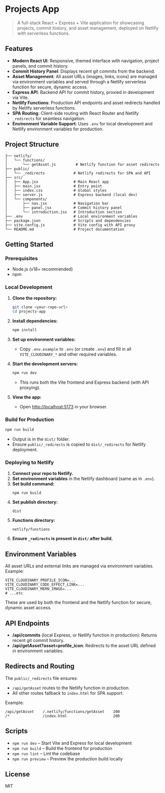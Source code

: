 
# Projects App

>A full-stack React + Express + Vite application for showcasing projects, commit history, and asset management, deployed on Netlify with serverless functions.

## Features

- **Modern React UI**: Responsive, themed interface with navigation, project panels, and commit history.
- **Commit History Panel**: Displays recent git commits from the backend.
- **Asset Management**: All asset URLs (images, links, icons) are managed via environment variables and served through a Netlify serverless function for secure, dynamic access.
- **Express API**: Backend API for commit history, proxied in development via Vite.
- **Netlify Functions**: Production API endpoints and asset redirects handled by Netlify serverless functions.
- **SPA Routing**: Client-side routing with React Router and Netlify `_redirects` for seamless navigation.
- **Environment Variable Support**: Uses `.env` for local development and Netlify environment variables for production.

## Project Structure

```
├── netlify/
│   └── functions/
│       └── getAsset.js         # Netlify function for asset redirects
├── public/
│   └── _redirects             # Netlify redirects for SPA and API
├── src/
│   ├── App.jsx                # Main React app
│   ├── main.jsx               # Entry point
│   ├── index.css              # Global styles
│   ├── server.js              # Express backend (local dev)
│   └── components/
│       ├── nav.jsx            # Navigation bar
│       ├── panel.jsx          # Commit history panel
│       └── introduction.jsx   # Introduction section
├── .env                       # Local environment variables
├── package.json               # Scripts and dependencies
├── vite.config.js             # Vite config with API proxy
└── README.md                  # Project documentation
```

## Getting Started

### Prerequisites
- Node.js (v18+ recommended)
- npm

### Local Development

1. **Clone the repository:**
	```sh
	git clone <your-repo-url>
	cd projects-app
	```

2. **Install dependencies:**
	```sh
	npm install
	```

3. **Set up environment variables:**
	- Copy `.env.example` to `.env` (or create `.env`) and fill in all `VITE_CLOUDINARY_*` and other required variables.

4. **Start the development servers:**
	```sh
	npm run dev
	```
	- This runs both the Vite frontend and Express backend (with API proxying).

5. **View the app:**
	- Open [http://localhost:5173](http://localhost:5173) in your browser.

### Build for Production

```sh
npm run build
```
- Output is in the `dist/` folder.
- Ensure `public/_redirects` is copied to `dist/_redirects` for Netlify deployment.

### Deploying to Netlify

1. **Connect your repo to Netlify.**
2. **Set environment variables** in the Netlify dashboard (same as in `.env`).
3. **Set build command:**
	```sh
	npm run build
	```
4. **Set publish directory:**
	```
	dist
	```
5. **Functions directory:**
	```
	netlify/functions
	```
6. **Ensure `_redirects` is present in `dist/` after build.**

## Environment Variables

All asset URLs and external links are managed via environment variables. Example:

```
VITE_CLOUDINARY_PROFILE_ICON=...
VITE_CLOUDINARY_CODE_EFFECT_LINK=...
VITE_CLOUDINARY_MERN_IMAGE=...
# ...etc
```

These are used by both the frontend and the Netlify function for secure, dynamic asset access.

## API Endpoints

- **/api/commits** (local Express, or Netlify function in production): Returns recent git commit history.
- **/api/getAsset?asset=profile_icon**: Redirects to the asset URL defined in environment variables.

## Redirects and Routing

The `public/_redirects` file ensures:

- `/api/getAsset` routes to the Netlify function in production.
- All other routes fallback to `index.html` for SPA support.

Example:
```
/api/getAsset    /.netlify/functions/getAsset    200
/*               /index.html                     200
```

## Scripts

- `npm run dev` – Start Vite and Express for local development
- `npm run build` – Build the frontend for production
- `npm run lint` – Lint the codebase
- `npm run preview` – Preview the production build locally

## License

MIT

